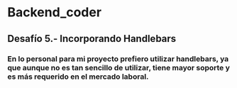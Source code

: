 # Backend_coder
## Desafío 5.- Incorporando Handlebars

### En lo personal para mi proyecto prefiero utilizar handlebars, ya que aunque no es tan sencillo de utilizar, tiene mayor soporte y es más requerido en el mercado laboral.
